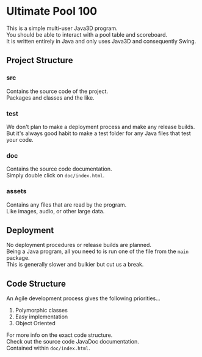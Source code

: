 # Ultimate Pool 100
This is a simple multi-user Java3D program. <br>
You should be able to interact with a pool table and scoreboard. <br>
It is written entirely in Java and only uses Java3D and consequently Swing. <br>

## Project Structure

### src
Contains the source code of the project. <br>
Packages and classes and the like.

### test
We don't plan to make a deployment process and make any release builds. <br>
But it's always good habit to make a test folder for any Java files that test your code.

### doc
Contains the source code documentation. <br>
Simply double click on `doc/index.html`.

### assets
Contains any files that are read by the program. <br>
Like images, audio, or other large data.

## Deployment

No deployment procedures or release builds are planned. <br>
Being a Java program, all you need to is run one of the file from the `main` package. <br>
This is generally slower and bulkier but cut us a break.

## Code Structure

An Agile development process gives the following priorities... <br>
1. Polymorphic classes
2. Easy implementation
3. Object Oriented 

For more info on the exact code structure. <br>
Check out the source code JavaDoc documentation. <br>
Contained within `doc/index.html`.

